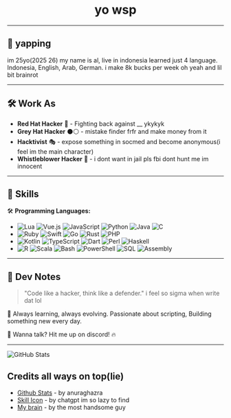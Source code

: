 <h1 align="center">yo wsp</h1>

---

## 🚀 yapping

im 25yo(2025 26) my name is al, live in indonesia learned just 4 language. Indonesia, English, Arab, German. i make 8k bucks per week oh yeah and lil bit brainrot

---

## 🛠️ Work As
- **Red Hat Hacker** 🔴 - Fighting back against __ ykykyk
- **Grey Hat Hacker** ⚫⚪ - mistake finder frfr and make money from it
- **Hacktivist** 🎭 - expose something in socmed and become anonymous(i feel im the main character)
- **Whistleblower Hacker** 📢 - i dont want in jail pls fbi dont hunt me im innocent

---

## 🧠 Skills

🛠 **Programming Languages:**

-  ![Lua](https://img.shields.io/badge/-Lua-2C2D72?style=for-the-badge&logo=lua&logoColor=white) ![Vue.js](https://img.shields.io/badge/-Vue.js-4FC08D?style=for-the-badge&logo=vue.js&logoColor=white) ![JavaScript](https://img.shields.io/badge/-JavaScript-F7DF1E?style=for-the-badge&logo=javascript&logoColor=black) ![Python](https://img.shields.io/badge/-Python-3776AB?style=for-the-badge&logo=python&logoColor=white) ![Java](https://img.shields.io/badge/-Java-007396?style=for-the-badge&logo=java&logoColor=white) ![C](https://img.shields.io/badge/-C-00599C?style=for-the-badge&logo=c&logoColor=white)  
-  ![Ruby](https://img.shields.io/badge/-Ruby-CC342D?style=for-the-badge&logo=ruby&logoColor=white) ![Swift](https://img.shields.io/badge/-Swift-FA7343?style=for-the-badge&logo=swift&logoColor=white) ![Go](https://img.shields.io/badge/-Go-00ADD8?style=for-the-badge&logo=go&logoColor=white) ![Rust](https://img.shields.io/badge/-Rust-000000?style=for-the-badge&logo=rust&logoColor=white) ![PHP](https://img.shields.io/badge/-PHP-777BB4?style=for-the-badge&logo=php&logoColor=white)  
-  ![Kotlin](https://img.shields.io/badge/-Kotlin-0095D5?style=for-the-badge&logo=kotlin&logoColor=white) ![TypeScript](https://img.shields.io/badge/-TypeScript-3178C6?style=for-the-badge&logo=typescript&logoColor=white) ![Dart](https://img.shields.io/badge/-Dart-0175C2?style=for-the-badge&logo=dart&logoColor=white) ![Perl](https://img.shields.io/badge/-Perl-39457E?style=for-the-badge&logo=perl&logoColor=white) ![Haskell](https://img.shields.io/badge/-Haskell-5D4F85?style=for-the-badge&logo=haskell&logoColor=white)  
-  ![R](https://img.shields.io/badge/-R-276DC3?style=for-the-badge&logo=r&logoColor=white) ![Scala](https://img.shields.io/badge/-Scala-DC322F?style=for-the-badge&logo=scala&logoColor=white) ![Bash](https://img.shields.io/badge/-Bash-4EAA25?style=for-the-badge&logo=gnu-bash&logoColor=white) ![PowerShell](https://img.shields.io/badge/-PowerShell-5391FE?style=for-the-badge&logo=powershell&logoColor=white) ![SQL](https://img.shields.io/badge/-SQL-4479A1?style=for-the-badge&logo=mysql&logoColor=white) ![Assembly](https://img.shields.io/badge/-Assembly-525252?style=for-the-badge&logo=assembly&logoColor=white)  

---

## 📝 Dev Notes

> "Code like a hacker, think like a defender."
i feel so sigma when write dat lol

📢 Always learning, always evolving. Passionate about scripting, Building something new every day.  

💬 Wanna talk? Hit me up on discord! 🔥  

---

![GitHub Stats](https://github-readme-stats.vercel.app/api?username=Cri-xyz&show_icons=true&theme=transparent)  

## Credits all ways on top(lie)
- [Github Stats](https://github.com/anuraghazra) - by anuraghazra
- [Skill Icon](https://chatgpt.com) - by chatgpt im so lazy to find
- [My brain](https://www.youtube.com/watch?v=dQw4w9WgXcQ) - by the most handsome guy
